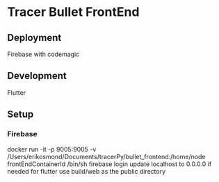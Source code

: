 # Tracer Bullet FrontEnd

## Deployment

Firebase with codemagic

## Development

Flutter

## Setup

### Firebase

docker run -it -p 9005:9005 -v /Users/erikosmond/Documents/tracerPy/bullet_frontend:/home/node frontEndContainerId /bin/sh
firebase login
update localhost to 0.0.0.0 if needed
for flutter use build/web as the public directory